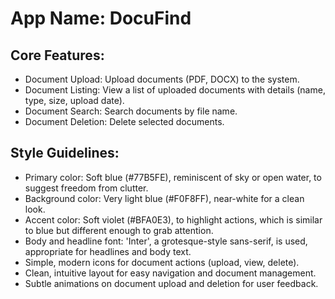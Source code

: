 # **App Name**: DocuFind

## Core Features:

- Document Upload: Upload documents (PDF, DOCX) to the system.
- Document Listing: View a list of uploaded documents with details (name, type, size, upload date).
- Document Search: Search documents by file name.
- Document Deletion: Delete selected documents.

## Style Guidelines:

- Primary color: Soft blue (#77B5FE), reminiscent of sky or open water, to suggest freedom from clutter.
- Background color: Very light blue (#F0F8FF), near-white for a clean look.
- Accent color: Soft violet (#BFA0E3), to highlight actions, which is similar to blue but different enough to grab attention.
- Body and headline font: 'Inter', a grotesque-style sans-serif, is used, appropriate for headlines and body text.
- Simple, modern icons for document actions (upload, view, delete).
- Clean, intuitive layout for easy navigation and document management.
- Subtle animations on document upload and deletion for user feedback.